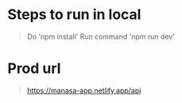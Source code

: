 # Steps to run in local
> Do 'npm install'
> Run command 'npm run dev'

# Prod url
> https://manasa-app.netlify.app/api